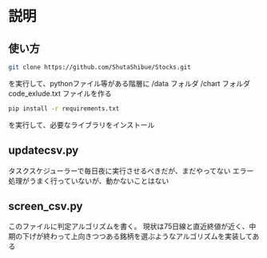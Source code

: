 # 説明

## 使い方

```bash
git clone https://github.com/ShutaShibue/Stocks.git
```

を実行して、pythonファイル等がある階層に
/data フォルダ
/chart フォルダ
code_exlude.txt ファイルを作る

``` bash
pip install -r requirements.txt
```

を実行して、必要なライブラリをインストール

## updatecsv.py

タスクスケジューラーで毎日夜に実行させるべきだが、まだやってない
エラー処理がうまく行っていないが、動かないことはない

## screen_csv.py

このファイルに判定アルゴリズムを書く。
現状は75日線と直近終値が近く、中期の下げが終わって上向きつつある銘柄を選ぶようなアルゴリズムを実装してある
